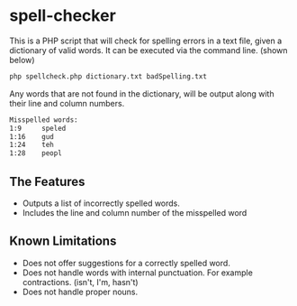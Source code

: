 # spell-checker

This is a PHP script that will check for spelling errors in a text file, given a dictionary of valid words.
It can be executed via the command line. (shown below)

```bash
php spellcheck.php dictionary.txt badSpelling.txt
```
Any words that are not found in the dictionary, will be output along with their line and column numbers.
```bash
Misspelled words:
1:9	    speled
1:16	gud
1:24	teh
1:28	peopl
```

## The Features

* Outputs a list of incorrectly spelled words.
* Includes the line and column number of the misspelled word

## Known Limitations

* Does not offer suggestions for a correctly spelled word.
* Does not handle words with internal punctuation. For example contractions. (isn't, I'm, hasn't)
* Does not handle proper nouns.
